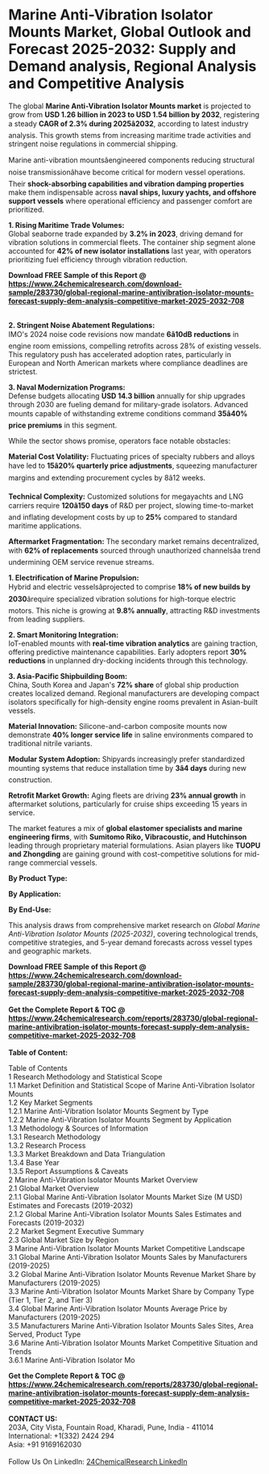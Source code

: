 <h1>Marine Anti-Vibration Isolator Mounts Market, Global Outlook and Forecast 2025-2032: Supply and Demand analysis, Regional Analysis and Competitive Analysis</h1><p>The global <strong>Marine Anti-Vibration Isolator Mounts market</strong> is projected to grow from <strong>USD 1.26 billion in 2023 to USD 1.54 billion by 2032</strong>, registering a steady <strong>CAGR of 2.3% during 2025â2032</strong>, according to latest industry analysis. This growth stems from increasing maritime trade activities and stringent noise regulations in commercial shipping.</p><p>Marine anti-vibration mountsâengineered components reducing structural noise transmissionâhave become critical for modern vessel operations. Their <strong>shock-absorbing capabilities and vibration damping properties</strong> make them indispensable across <strong>naval ships, luxury yachts, and offshore support vessels</strong> where operational efficiency and passenger comfort are prioritized.</p><p><strong>1. Rising Maritime Trade Volumes:</strong><br>
Global seaborne trade expanded by <strong>3.2% in 2023</strong>, driving demand for vibration solutions in commercial fleets. The container ship segment alone accounted for <strong>42% of new isolator installations</strong> last year, with operators prioritizing fuel efficiency through vibration reduction.</p><div><b>Download FREE Sample of this Report @ 
            <a href="https://www.24chemicalresearch.com/download-sample/283730/global-regional-marine-antivibration-isolator-mounts-forecast-supply-dem-analysis-competitive-market-2025-2032-708">
            https://www.24chemicalresearch.com/download-sample/283730/global-regional-marine-antivibration-isolator-mounts-forecast-supply-dem-analysis-competitive-market-2025-2032-708</a></b></div><br><p><strong>2. Stringent Noise Abatement Regulations:</strong><br>
IMO's 2024 noise code revisions now mandate <strong>6â10dB reductions</strong> in engine room emissions, compelling retrofits across 28% of existing vessels. This regulatory push has accelerated adoption rates, particularly in European and North American markets where compliance deadlines are strictest.</p><p><strong>3. Naval Modernization Programs:</strong><br>
Defense budgets allocating <strong>USD 14.3 billion</strong> annually for ship upgrades through 2030 are fueling demand for military-grade isolators. Advanced mounts capable of withstanding extreme conditions command <strong>35â40% price premiums</strong> in this segment.</p><p>While the sector shows promise, operators face notable obstacles:</p><p><strong>Material Cost Volatility:</strong> Fluctuating prices of specialty rubbers and alloys have led to <strong>15â20% quarterly price adjustments</strong>, squeezing manufacturer margins and extending procurement cycles by 8â12 weeks.</p><p><strong>Technical Complexity:</strong> Customized solutions for megayachts and LNG carriers require <strong>120â150 days</strong> of R&amp;D per project, slowing time-to-market and inflating development costs by up to <strong>25%</strong> compared to standard maritime applications.</p><p><strong>Aftermarket Fragmentation:</strong> The secondary market remains decentralized, with <strong>62% of replacements</strong> sourced through unauthorized channelsâa trend undermining OEM service revenue streams.</p><p><strong>1. Electrification of Marine Propulsion:</strong><br>
Hybrid and electric vesselsâprojected to comprise <strong>18% of new builds by 2030</strong>ârequire specialized vibration solutions for high-torque electric motors. This niche is growing at <strong>9.8% annually</strong>, attracting R&amp;D investments from leading suppliers.</p><p><strong>2. Smart Monitoring Integration:</strong><br>
IoT-enabled mounts with <strong>real-time vibration analytics</strong> are gaining traction, offering predictive maintenance capabilities. Early adopters report <strong>30% reductions</strong> in unplanned dry-docking incidents through this technology.</p><p><strong>3. Asia-Pacific Shipbuilding Boom:</strong><br>
China, South Korea and Japan's <strong>72% share</strong> of global ship production creates localized demand. Regional manufacturers are developing compact isolators specifically for high-density engine rooms prevalent in Asian-built vessels.</p><p><strong>Material Innovation:</strong> Silicone-and-carbon composite mounts now demonstrate <strong>40% longer service life</strong> in saline environments compared to traditional nitrile variants.</p><p><strong>Modular System Adoption:</strong> Shipyards increasingly prefer standardized mounting systems that reduce installation time by <strong>3â4 days</strong> during new construction.</p><p><strong>Retrofit Market Growth:</strong> Aging fleets are driving <strong>23% annual growth</strong> in aftermarket solutions, particularly for cruise ships exceeding 15 years in service.</p><p>The market features a mix of <strong>global elastomer specialists and marine engineering firms</strong>, with <strong>Sumitomo Riko, Vibracoustic, and Hutchinson</strong> leading through proprietary material formulations. Asian players like <strong>TUOPU and Zhongding</strong> are gaining ground with cost-competitive solutions for mid-range commercial vessels.</p><p><strong>By Product Type:</strong></p><p><strong>By Application:</strong></p><p><strong>By End-Use:</strong></p><p>This analysis draws from comprehensive market research on <em>Global Marine Anti-Vibration Isolator Mounts (2025-2032)</em>, covering technological trends, competitive strategies, and 5-year demand forecasts across vessel types and geographic markets.</p><div><b>Download FREE Sample of this Report @ 
            <a href="https://www.24chemicalresearch.com/download-sample/283730/global-regional-marine-antivibration-isolator-mounts-forecast-supply-dem-analysis-competitive-market-2025-2032-708">
            https://www.24chemicalresearch.com/download-sample/283730/global-regional-marine-antivibration-isolator-mounts-forecast-supply-dem-analysis-competitive-market-2025-2032-708</a></b></div><br><div><b>Get the Complete Report & TOC @ 
            <a href="https://www.24chemicalresearch.com/reports/283730/global-regional-marine-antivibration-isolator-mounts-forecast-supply-dem-analysis-competitive-market-2025-2032-708">
            https://www.24chemicalresearch.com/reports/283730/global-regional-marine-antivibration-isolator-mounts-forecast-supply-dem-analysis-competitive-market-2025-2032-708</a></b></div><br>
            <b>Table of Content:</b><p>Table of Contents<br />
1 Research Methodology and Statistical Scope<br />
1.1 Market Definition and Statistical Scope of Marine Anti-Vibration Isolator Mounts<br />
1.2 Key Market Segments<br />
1.2.1 Marine Anti-Vibration Isolator Mounts Segment by Type<br />
1.2.2 Marine Anti-Vibration Isolator Mounts Segment by Application<br />
1.3 Methodology & Sources of Information<br />
1.3.1 Research Methodology<br />
1.3.2 Research Process<br />
1.3.3 Market Breakdown and Data Triangulation<br />
1.3.4 Base Year<br />
1.3.5 Report Assumptions & Caveats<br />
2 Marine Anti-Vibration Isolator Mounts Market Overview<br />
2.1 Global Market Overview<br />
2.1.1 Global Marine Anti-Vibration Isolator Mounts Market Size (M USD) Estimates and Forecasts (2019-2032)<br />
2.1.2 Global Marine Anti-Vibration Isolator Mounts Sales Estimates and Forecasts (2019-2032)<br />
2.2 Market Segment Executive Summary<br />
2.3 Global Market Size by Region<br />
3 Marine Anti-Vibration Isolator Mounts Market Competitive Landscape<br />
3.1 Global Marine Anti-Vibration Isolator Mounts Sales by Manufacturers (2019-2025)<br />
3.2 Global Marine Anti-Vibration Isolator Mounts Revenue Market Share by Manufacturers (2019-2025)<br />
3.3 Marine Anti-Vibration Isolator Mounts Market Share by Company Type (Tier 1, Tier 2, and Tier 3)<br />
3.4 Global Marine Anti-Vibration Isolator Mounts Average Price by Manufacturers (2019-2025)<br />
3.5 Manufacturers Marine Anti-Vibration Isolator Mounts Sales Sites, Area Served, Product Type<br />
3.6 Marine Anti-Vibration Isolator Mounts Market Competitive Situation and Trends<br />
3.6.1 Marine Anti-Vibration Isolator Mo</p><div><b>Get the Complete Report & TOC @ 
            <a href="https://www.24chemicalresearch.com/reports/283730/global-regional-marine-antivibration-isolator-mounts-forecast-supply-dem-analysis-competitive-market-2025-2032-708">
            https://www.24chemicalresearch.com/reports/283730/global-regional-marine-antivibration-isolator-mounts-forecast-supply-dem-analysis-competitive-market-2025-2032-708</a></b></div><br><b>CONTACT US:</b><br>
            203A, City Vista, Fountain Road, Kharadi, Pune, India - 411014<br>
            International: +1(332) 2424 294<br>
            Asia: +91 9169162030 <br><br>
            Follow Us On LinkedIn: <a href="https://www.linkedin.com/company/24chemicalresearch/">24ChemicalResearch LinkedIn</a>